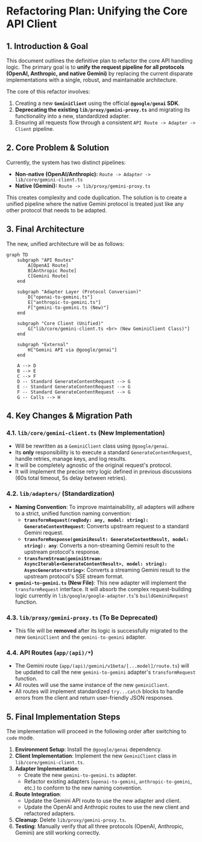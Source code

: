 # Refactoring Plan: Unifying the Core API Client

## 1. Introduction & Goal

This document outlines the definitive plan to refactor the core API handling logic. The primary goal is to **unify the request pipeline for all protocols (OpenAI, Anthropic, and native Gemini)** by replacing the current disparate implementations with a single, robust, and maintainable architecture.

The core of this refactor involves:

1.  Creating a new **`GeminiClient`** using the official **`@google/genai` SDK**.
2.  **Deprecating the existing `lib/proxy/gemini-proxy.ts`** and migrating its functionality into a new, standardized adapter.
3.  Ensuring all requests flow through a consistent `API Route -> Adapter -> Client` pipeline.

## 2. Core Problem & Solution

Currently, the system has two distinct pipelines:

- **Non-native (OpenAI/Anthropic):** `Route -> Adapter -> lib/core/gemini-client.ts`
- **Native (Gemini):** `Route -> lib/proxy/gemini-proxy.ts`

This creates complexity and code duplication. The solution is to create a unified pipeline where the native Gemini protocol is treated just like any other protocol that needs to be adapted.

## 3. Final Architecture

The new, unified architecture will be as follows:

```mermaid
graph TD
    subgraph "API Routes"
        A[OpenAI Route]
        B[Anthropic Route]
        C[Gemini Route]
    end

    subgraph "Adapter Layer (Protocol Conversion)"
        D["openai-to-gemini.ts"]
        E["anthropic-to-gemini.ts"]
        F["gemini-to-gemini.ts (New)"]
    end

    subgraph "Core Client (Unified)"
        G["lib/core/gemini-client.ts <br> (New GeminiClient Class)"]
    end

    subgraph "External"
        H["Gemini API via @google/genai"]
    end

    A --> D
    B --> E
    C --> F
    D -- Standard GenerateContentRequest --> G
    E -- Standard GenerateContentRequest --> G
    F -- Standard GenerateContentRequest --> G
    G -- Calls --> H
```

## 4. Key Changes & Migration Path

### 4.1. `lib/core/gemini-client.ts` (New Implementation)

- Will be rewritten as a `GeminiClient` class using `@google/genai`.
- Its **only** responsibility is to execute a standard `GenerateContentRequest`, handle retries, manage keys, and log results.
- It will be completely agnostic of the original request's protocol.
- It will implement the precise retry logic defined in previous discussions (60s total timeout, 5s delay between retries).

### 4.2. `lib/adapters/` (Standardization)

- **Naming Convention**: To improve maintainability, all adapters will adhere to a strict, unified function naming convention:
  - **`transformRequest(reqBody: any, model: string): GenerateContentRequest`**: Converts upstream request to a standard Gemini request.
  - **`transformResponse(geminiResult: GenerateContentResult, model: string): any`**: Converts a non-streaming Gemini result to the upstream protocol's response.
  - **`transformStream(geminiStream: AsyncIterable<GenerateContentResult>, model: string): AsyncGenerator<string>`**: Converts a streaming Gemini result to the upstream protocol's SSE stream format.
- **`gemini-to-gemini.ts` (New File)**: This new adapter will implement the `transformRequest` interface. It will absorb the complex request-building logic currently in `lib/google/google-adapter.ts`'s `buildGeminiRequest` function.

### 4.3. `lib/proxy/gemini-proxy.ts` (To Be Deprecated)

- This file will be **removed** after its logic is successfully migrated to the new `GeminiClient` and the `gemini-to-gemini` adapter.

### 4.4. API Routes (`app/(api)/*`)

- The Gemini route (`app/(api)/gemini/v1beta/[...model]/route.ts`) will be updated to call the new `gemini-to-gemini` adapter's `transformRequest` function.
- All routes will use the same instance of the new `geminiClient`.
- All routes will implement standardized `try...catch` blocks to handle errors from the client and return user-friendly JSON responses.

## 5. Final Implementation Steps

The implementation will proceed in the following order after switching to `code` mode.

1.  **Environment Setup**: Install the `@google/genai` dependency.
2.  **Client Implementation**: Implement the new `GeminiClient` class in `lib/core/gemini-client.ts`.
3.  **Adapter Implementation**:
    - Create the new `gemini-to-gemini.ts` adapter.
    - Refactor existing adapters (`openai-to-gemini`, `anthropic-to-gemini`, etc.) to conform to the new naming convention.
4.  **Route Integration**:
    - Update the Gemini API route to use the new adapter and client.
    - Update the OpenAI and Anthropic routes to use the new client and refactored adapters.
5.  **Cleanup**: Delete `lib/proxy/gemini-proxy.ts`.
6.  **Testing**: Manually verify that all three protocols (OpenAI, Anthropic, Gemini) are still working correctly.
